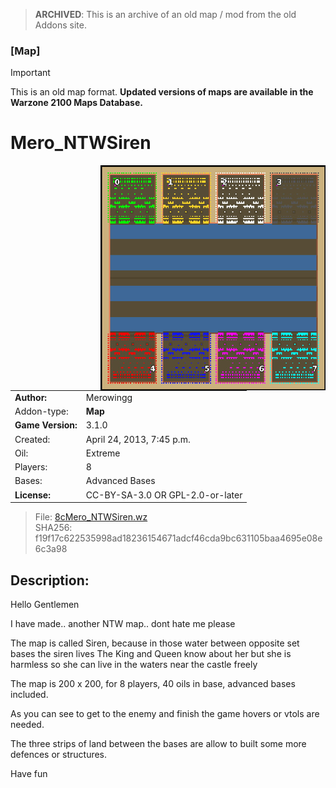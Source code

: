 > **ARCHIVED**: This is an archive of an old map / mod from the old Addons site.

### [Map]

> [!IMPORTANT]
> This is an old map format. **Updated versions of maps are available in the Warzone 2100 Maps Database.**

# Mero_NTWSiren

<img src="./preview.jpg" align="right" />

| | |
| - | - |
| __Author:__ | Merowingg |
| Addon-type: | __Map__ |
| __Game Version:__ | 3.1.0 |
| Created: | April 24, 2013, 7:45 p.m. |
| Oil: | Extreme |
| Players: | 8 |
| Bases: | Advanced Bases |
| __License:__ | CC-BY-SA-3.0 OR GPL-2.0-or-later |

> File: [8cMero_NTWSiren.wz](https://github.com/Warzone2100/old-addons-site/raw/main/assets/154/8cMero_NTWSiren.wz)  
> SHA256: f19f17c622535998ad18236154671adcf46cda9bc631105baa4695e08e6c3a98

## Description:

Hello Gentlemen  

I have made.. another NTW map.. dont hate me please  

The map is called Siren, because in those water between opposite set bases the siren lives  The King and Queen know about her but she is harmless so she can live in the waters near the castle freely  

The map is 200 x 200, for 8 players, 40 oils in base, advanced bases included.

As you can see to get to the enemy and finish the game hovers or vtols are needed.

The three strips of land between the bases are allow to built some more defences or structures.

Have fun  



